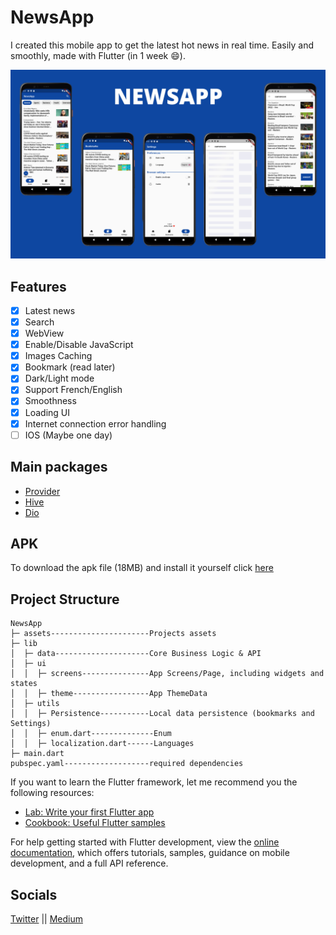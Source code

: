 # NewsApp

I created this mobile app to get the latest hot news in real time. Easily and smoothly, made with Flutter (in 1 week 😄).

<img src="./brand.jpg" />


## Features

- [x] Latest news
- [x] Search
- [x] WebView
- [x] Enable/Disable JavaScript
- [x] Images Caching
- [x] Bookmark (read later)
- [x] Dark/Light mode
- [x] Support French/English
- [x] Smoothness
- [x] Loading UI
- [x] Internet connection error handling
- [ ] IOS (Maybe one day)

## Main packages

- [Provider](https://github.com/rrousselGit/provider)
- [Hive](https://github.com/hivedb/hive)
- [Dio](https://github.com/flutterchina/dio)

## APK

To download the apk file (18MB) and install it yourself click [here]()

## Project Structure

```text
NewsApp
├─ assets----------------------Projects assets
├─ lib                  
│  ├─ data---------------------Core Business Logic & API
│  ├─ ui
│  │  ├─ screens---------------App Screens/Page, including widgets and states
│  │  ├─ theme-----------------App ThemeData
│  ├─ utils
│  │  ├─ Persistence-----------Local data persistence (bookmarks and Settings)
│  │  ├─ enum.dart--------------Enum
│  │  ├─ localization.dart------Languages 
├─ main.dart
pubspec.yaml-------------------required dependencies
```

If you want to learn the Flutter framework, let me recommend you the following resources:

- [Lab: Write your first Flutter app](https://docs.flutter.dev/get-started/codelab)
- [Cookbook: Useful Flutter samples](https://docs.flutter.dev/cookbook)

For help getting started with Flutter development, view the
[online documentation](https://docs.flutter.dev/), which offers tutorials,
samples, guidance on mobile development, and a full API reference.

## Socials

[Twitter](https://twitter.com/jotterkn) || [Medium](https://medium.com/@jotterkain)
